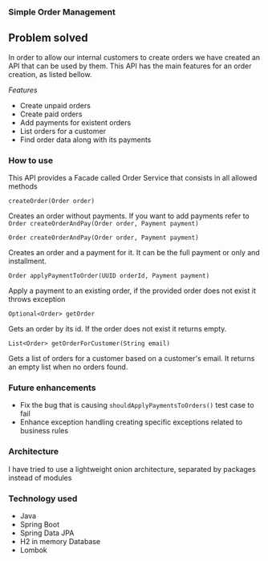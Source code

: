### Simple Order Management


## Problem solved
 In order to allow our internal customers to create orders we have created an API that can be used by them. This API has the main features for an order creation, as listed bellow.
 
*Features*
 - Create unpaid orders
 - Create paid orders
 - Add payments for existent orders
 - List orders for a customer
 - Find order data along with its payments
 

### How to use

This API provides a Facade called Order Service that consists in all allowed methods

`createOrder(Order order)`  

Creates an order without payments. If you want to add payments refer to `Order createOrderAndPay(Order order, Payment payment)` 


`Order createOrderAndPay(Order order, Payment payment)`

Creates an order and a payment for it. It can be the full payment or only and installment.

`Order applyPaymentToOrder(UUID orderId, Payment payment)`

Apply a payment to an existing order, if the provided order does not exist it throws exception

`Optional<Order> getOrder`

Gets an order by its id. If the order does not exist it returns empty.

`List<Order> getOrderForCustomer(String email)`

Gets a list of orders for a customer based on a customer's email. It returns an empty list when no orders found.


### Future enhancements

- Fix the bug that is causing `shouldApplyPaymentsToOrders()` test case to fail 
- Enhance exception handling creating specific exceptions related to business rules


### Architecture

I have tried to use a lightweight onion architecture, separated by packages instead of modules

### Technology used
 - Java
 - Spring Boot
 - Spring Data JPA
 - H2 in memory Database
 - Lombok

